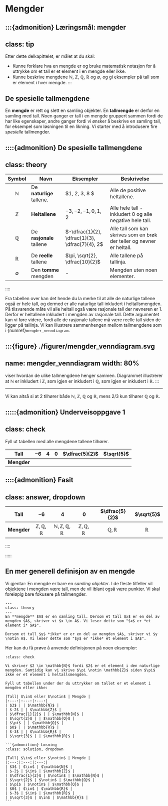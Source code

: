 # Mengder

:::{admonition} Læringsmål: mengder
---
class: tip
---
Etter dette delkapittelet, er målet at du skal:
* Kunne forklare hva en mengde er og bruke matematisk notasjon for å uttrykke om et tall er et element i en mengde eller ikke.
* Kunne beskrive mengdene $\mathbb{N}$, $\mathbb{Z}$, $\mathbb{Q}$, $\mathbb{R}$ og $\emptyset$, og gi eksempler på tall som er element i hver mengde. 
:::


## De spesielle tallmengdene

En **mengde** er rett og slett en samling objekter. En **tallmengde** er derfor en samling med tall. Noen ganger er tall i en mengde gruppert sammen fordi de har like egenskaper, andre ganger fordi vi ønsker å beskrive en samling tall, for eksempel som løsningen til en likning. 
Vi starter med å introdusere fire *spesielle* tallmengder.

::::{admonition} De spesielle tallmengdene
---
class: theory
---

| Symbol | Navn | Eksempler | Beskrivelse | 
| :---: | --- | --- |--- |
| $\mathbb{N}$ | De **naturlige** tallene. | $1, 2, 3, 8 $| Alle de positive heltallene. |
| $\mathbb{Z}$ | **Heltallene** | $-3, -2, -1, 0, 1, 2$| Alle hele tall - inkludert $0$ og alle negative hele tall. |
| $\mathbb{Q}$ | De **rasjonale** tallene | $-\dfrac{1}{2}, \dfrac{1}{3}, \dfrac{7}{4}, 2$| Alle tall som kan skrives som en brøk der teller og nevner er heltall. |
| $\mathbb{R}$ | De **reelle** tallene | $\pi, \sqrt{2}, \dfrac{10}{2}$ | Alle tallene på tallinja. | 
| $\emptyset$ | Den **tomme** mengden | - | Mengden uten noen elementer. |

::::

Fra tabellen over kan det hende du la merke til at alle de naturlige tallene også er hele tall, og dermed er alle naturlige tall inkludert i heltallsmengden. På tilsvarende måte vil alle heltall også være rasjonale tall der nevneren er $1$. Derfor er heltallene inkludert i mengden av rasjonale tall. Dette argumentet kan vi føre videre, fordi alle de rasjonale tallene må være reelle tall siden de ligger på tallinja.
Vi kan illustrere sammenhengen mellom tallmengdene som i {numref}`mengder_venndiagram`. 

:::{figure} ./figurer/mengder_venndiagram.svg
---
name: mengder_venndiagram
width: 80%
---

viser hvordan de ulike tallmengdene henger sammen. Diagrammet illustrerer at $\mathbb{N}$ er inkludert i $\mathbb{Z}$, som igjen er inkludert i $\mathbb{Q}$, som igjen er inkludert i $\mathbb{R}$.
:::

---

Vi kan altså si at $2$ tilhører både $\mathbb{N}$, $\mathbb{Z}$, $\mathbb{Q}$ og $\mathbb{R}$, mens $2/3$ kun tilhører $\mathbb{Q}$ og $\mathbb{R}$. 





:::::{admonition} Underveisoppgave 1
---
class: check
---
Fyll ut tabellen med alle mengdene tallene tilhører.

| Tall | $-6$ | $4$ | $0$ | $\dfrac{5}{2}$| $\sqrt{5}$ |
| :---: | :---: | :---: | :---: | :---: | :---: |
| **Mengder** | | | |


::::{admonition} Fasit
---
class: answer, dropdown
---

| Tall | $-6$ | $4$ | $0$ | $\dfrac{5}{2}$| $\sqrt{5}$ |
| :---: | :---: | :---: | :---: | :---: | :---: |
| **Mengder** | $\mathbb{Z}, \mathbb{Q}, \mathbb{R}$ | $\mathbb{N}, \mathbb{Z}, \mathbb{Q}, \mathbb{R}$ | $\mathbb{Z}, \mathbb{Q}, \mathbb{R}$ | $\mathbb{Q}, \mathbb{R}$ | $\mathbb{R}$ |
::::

:::::

## En mer generell definisjon av en mengde
Vi gjentar: En mengde er bare en *samling objekter*. I de fleste tilfeller vil objektene i mengden være tall, men de vil iblant også være punkter. Vi skal foreløpig bare fokusere på tallmengder.

```{admonition} Definisjon: mengde
---
class: theory
---
En **mengde** $A$ er en samling tall. Dersom et tall $x$ er en del av mengden $A$, skriver vi $x \in A$. Vi leser dette som "$x$ er *et element i* $A$". 

Dersom et tall $y$ *ikke* er er en del av mengden $A$, skriver vi $y \notin A$. Vi leser dette som "$y$ er *ikke* et element i $A$". 
```


Her kan du få prøve å anvende definisjonen på noen eksempler:

````{admonition} Underveisoppgave 2
:class: check

Vi skriver $2 \in \mathbb{N}$ fordi $2$ er et element i den naturlige mengden. Samtidig kan vi skrive $\pi \notin \mathbb{Z}$ siden $\pi$ ikke er et element i heltallsmengden. 

Fyll ut tabellen under der du uttrykker om tallet er et element i mengden eller ikke:

|Tall| $\in$ eller $\notin$ | Mengde |
|:---:|:---:|:---:|
| $3$ | | $\mathbb{N}$ |
| $-2$ | | $\mathbb{Z}$ |
| $\dfrac{1}{2}$ | | $\mathbb{N}$ |
| $\sqrt{2}$ | | $\mathbb{Q}$ |
| $\pi$ | | $\mathbb{Q}$ |
| $0$ | | $\mathbb{R}$ |
| $-3$ | | $\mathbb{R}$ |
| $\sqrt{3}$ | | $\mathbb{R}$ |

```{admonition} Løsning
:class: solution, dropdown

|Tall| $\in$ eller $\notin$ | Mengde |
|:---:|:---:|:---:|
| $3$ | $\in$ | $\mathbb{N}$ |
| $-2$ | $\in$ | $\mathbb{Z}$ |
| $\dfrac{1}{2}$ | $\notin$ | $\mathbb{N}$ |
| $\sqrt{2}$ | $\notin$ | $\mathbb{Q}$ |
| $\pi$ | $\notin$ | $\mathbb{Q}$ |
| $0$ | $\in$ | $\mathbb{R}$ |
| $-3$ | $\in$ | $\mathbb{R}$ |
| $\sqrt{3}$ | $\in$ | $\mathbb{R}$ |
```
````
